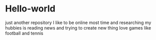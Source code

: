 # Hello-world
just another repository
I like to be online most time and researching
my hubbies is reading news and trying to create new thing
love games like football and tennis
